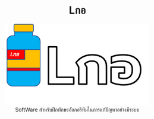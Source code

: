 <div align="center">
<center >
  
# Lกอ
![img](image/logo.png)  
SoftWare สำหรับฝึกทักษะอัลกอริทึมในการแก้ปัญหาอย่างมีระบบ

</center>
</div>
